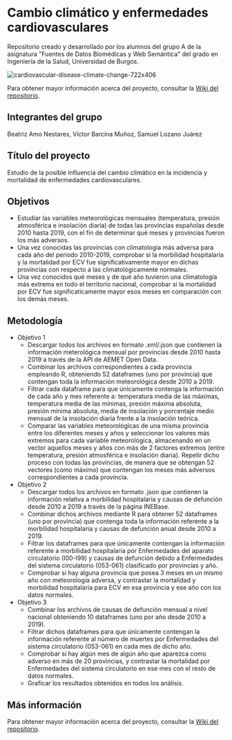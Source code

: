 # Cambio climático y enfermedades cardiovasculares
Repositorio creado y desarrollado por los alumnos del grupo A de la asignatura "Fuentes de Datos Biomédicas y Web Semántica" del grado en Ingeniería de la Salud, Universidad de Burgos. 

![cardiovascular-disease-climate-change-722x406](https://user-images.githubusercontent.com/80346399/135160096-b203c9df-312d-4719-a699-5f31a1f278bb.jpg)

 
Para obtener mayor información acerca del proyecto, consultar la [Wiki del repositorio](https://github.com/SamuelLozanoJuarez/Cambio_climatico_y_ECV/wiki).

## Integrantes del grupo
Beatriz Amo Nestares, Víctor Barcina Muñoz, Samuel Lozano Juárez

## Título  del proyecto
Estudio de la posible influencia del cambio climático en la incidencia y mortalidad de enfermedades cardiovasculares.

## Objetivos
 - Estudiar las variables meteorológicas mensuales (temperatura, presión atmosférica e insolación diaria) de todas las provincias españolas desde 2010 hasta 2019, con el fin de determinar qué meses y provincias fueron los más adversos. 
 - Una vez conocidas las provincias con climatología más adversa para cada año del periodo 2010-2019, comprobar si la morbilidad hospitalaria y la mortalidad por ECV fue significativamente mayor en dichas provincias con respecto a las climatológicamente normales.
 - Una vez conocidos qué meses y de qué año tuvieron una climatología más extrema en todo el territorio nacional, comprobar si la mortalidad por ECV fue significaticamente mayor esos meses en comparación con los demás meses.


## Metodología
 - Objetivo 1
     - Descargar todos los archivos en formato .xml/.json que contienen la información meterológica mensual por provincias desde 2010 hasta 2019 a través de la API de AEMET Open Data.
     - Combinar los archivos correspondientes a cada provincia empleando R, obteniendo 52 dataframes (uno por provincia) que contengan toda la información meteorológica desde 2010 a 2019.
     - Filtrar cada dataframe para que únicamente contenga la información de cada año y mes referente a: temperatura media de las máximas, temperatura media de las mínimas, presión máxima absoluta, presión mínima absoluta, media de insolación y porcentaje medio mensual de la insolación diaria frente a la insolación teórica.
     - Comparar las variables meteorológicas de una misma provincia entre los diferentes meses y años y seleccionar los valores más extremos para cada variable meteorológica, almacenando en un vector aquellos meses y años con más de 2 factores extremos (entre temperatura, presión atmosférica e insolación diaria). Repetir dicho proceso con todas las provincias, de manera que se obtengan 52 vectores (como máximo) que contengan los meses más adversos correspondientes a cada provincia.
 - Objetivo 2
     - Descargar todos los archivos en formato .json que contienen la información relativa a morbilidad hospitalaria y causas de defunción desde 2010 a 2019 a través de la página INEBase.
     - Combinar dichos archivos mediante R para obtener 52 dataframes (uno por provincia) que contenga toda la información referente a la morbilidad hospitalaria y causas de defunción anual desde 2010 a 2019.
     - Filtrar los dataframes para que únicamente contengan la información referente a morbilidad hospitalaria por Enfermedades del aparato circulatorio (I00-I99) y causas de defunción debido a Enfermedades del sistema circulatorio (053-061) clasificado por provincias y año.
      - Comprobar si hay alguna provincia que posea 3 meses en un mismo año con meteorología adversa, y contrastar la mortalidad y morbilidad hospitalaria para ECV en esa provincia y ese año con los datos normales.
 - Objetivo 3
     - Combinar los archivos de causas de defunción mensual a nivel nacional obteniendo 10 dataframes (uno por año desde 2010 a 2019).
     - Filtrar dichos dataframes para que únicamente contengan la información referente al número de muertes por Enfermedades del sistema circulatorio (053-061) en cada mes de dicho año.
     - Comprobar si hay algún mes de algún año que aparezca como adverso en más de 20 provincias, y contrastar la mortalidad por Enfermedades del sistema circulatorio en ese mes con el resto de datos normales.
     - Graficar los resultados obtenidos en todos los análisis.

## Más información
Para obtener mayor información acerca del proyecto, consultar la [Wiki del repositorio](https://github.com/SamuelLozanoJuarez/Cambio_climatico_y_ECV/wiki).
